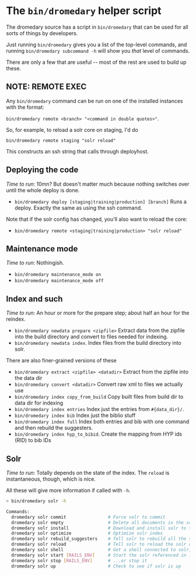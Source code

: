 # The `bin/dromedary` helper script

The dromedary source has a script in `bin/dromedary` that can be used
for all sorts of things by developers.

Just running `bin/dromedary` gives you a list of the top-level commands, 
and running `bin/dromedary subcommand -h` will show you _that_ level
of commands. 

There are only a few that are useful -- most of the rest are used to build
up these.

## NOTE: REMOTE EXEC 

Any `bin/dromedary` command can be run on one of the installed
instances with the format:

`bin/dromedary remote <branch> "<command in double quotes>"`. 

So, for example, to reload a solr core on staging, I'd do

`bin/dromedary remote staging "solr reload"` 

This constructs an ssh string that calls through deployhost.

## Deploying the code

_Time to run_: 10mn? But doesn't matter much because nothing switches over 
until the whole deploy is done.

* `bin/dromedary deploy [staging|training|production] [branch]` Runs a deploy. Exactly 
the same as using the ssh command.

Note that if the solr config has changed, you'll also want to reload the core:

* `bin/dromedary remote <staging|training|production> "solr reload"`

## Maintenance mode

_Time to run_: Nothingish.

* `bin/dromedary maintenance_mode on`
* `bin/dromedary maintenance_mode off`

## Index and such

_Time to run_: An hour or more for the prepare step; about half an hour
for the reindex.

* `bin/dromedary newdata prepare <zipfile>` Extract data from the zipfile
into the build directory and convert to files needed for indexing.
* `bin/dromedary newdata index`. Index files from the build directory
into solr.

There are also finer-grained versions of these

* `bin/dromedary extract <zipfile> <datadir>` Extract from the zipfile into the data dir
* `bin/dromedary convert <datadir>` Convert raw xml to files we actually use
* `bin/dromedary index copy_from_build` Copy built files from build dir to data dir for indexing
* `bin/dromedary index entries` Index just the entries from `#{data_dir}/`.
* `bin/dromedary index bib` Index just the biblio stuff
* `bin/dromedary index full` Index both entries and bib with one command and then rebuild the suggesters.
* `bin/dromedary index hyp_to_bibid`. Create the mapping from HYP ids (RID) to bib IDs


## Solr

_Time to run_: Totally depends on the state of the index. 
The `reload` is instantaneous, though, which is nice.

All these will give more information if called with `-h`.
```bash
> bin/dromedary solr -h

Commands:
  dromedary solr commit                # Force solr to commit
  dromedary solr empty                 # Delete all documents in the solr
  dromedary solr install               # Download and install solr to the given directory
  dromedary solr optimize              # Optimize solr index
  dromedary solr rebuild_suggesters    # Tell solr to rebuild all the suggester indexes
  dromedary solr reload                # Tell solr to reload the solr config without restarting
  dromedary solr shell                 # Get a shell connected to solr, optionally with collections
  dromedary solr start [RAILS_ENV]     # Start the solr referenced in .solr
  dromedary solr stop [RAILS_ENV]      # ...or stop it
  dromedary solr up                    # Check to see if solr is up

```
